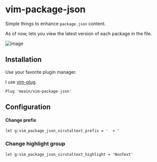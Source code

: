 # vim-package-json

Simple things to enhance `package.json` content.

As of now, lets you view the latest version of each package in the file.

![image](https://i.imgur.com/grOUvbJ.png)

## Installation

Use your favorite plugin manager.

I use [vim-plug](https://github.com/junegunn/vim-plug).
```vim
Plug 'meain/vim-package-json'
```

## Configuration

#### Change prefix

```
let g:vim_package_json_virutaltext_prefix = '  ¤ '
```

### Change highlight group

```
let g:vim_package_json_virutaltext_highlight = 'NonText'
```


